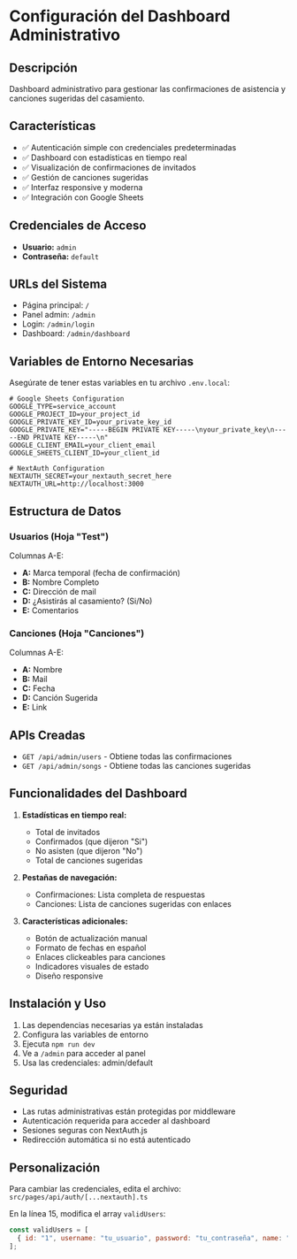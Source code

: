 # Configuración del Dashboard Administrativo

## Descripción
Dashboard administrativo para gestionar las confirmaciones de asistencia y canciones sugeridas del casamiento.

## Características
- ✅ Autenticación simple con credenciales predeterminadas
- ✅ Dashboard con estadísticas en tiempo real
- ✅ Visualización de confirmaciones de invitados
- ✅ Gestión de canciones sugeridas
- ✅ Interfaz responsive y moderna
- ✅ Integración con Google Sheets

## Credenciales de Acceso
- **Usuario:** `admin`
- **Contraseña:** `default`

## URLs del Sistema
- Página principal: `/`
- Panel admin: `/admin`
- Login: `/admin/login`
- Dashboard: `/admin/dashboard`

## Variables de Entorno Necesarias
Asegúrate de tener estas variables en tu archivo `.env.local`:

```env
# Google Sheets Configuration
GOOGLE_TYPE=service_account
GOOGLE_PROJECT_ID=your_project_id
GOOGLE_PRIVATE_KEY_ID=your_private_key_id
GOOGLE_PRIVATE_KEY="-----BEGIN PRIVATE KEY-----\nyour_private_key\n-----END PRIVATE KEY-----\n"
GOOGLE_CLIENT_EMAIL=your_client_email
GOOGLE_SHEETS_CLIENT_ID=your_client_id

# NextAuth Configuration
NEXTAUTH_SECRET=your_nextauth_secret_here
NEXTAUTH_URL=http://localhost:3000
```

## Estructura de Datos

### Usuarios (Hoja "Test")
Columnas A-E:
- **A:** Marca temporal (fecha de confirmación)
- **B:** Nombre Completo
- **C:** Dirección de mail
- **D:** ¿Asistirás al casamiento? (Si/No)
- **E:** Comentarios

### Canciones (Hoja "Canciones")
Columnas A-E:
- **A:** Nombre
- **B:** Mail
- **C:** Fecha
- **D:** Canción Sugerida
- **E:** Link

## APIs Creadas
- `GET /api/admin/users` - Obtiene todas las confirmaciones
- `GET /api/admin/songs` - Obtiene todas las canciones sugeridas

## Funcionalidades del Dashboard
1. **Estadísticas en tiempo real:**
   - Total de invitados
   - Confirmados (que dijeron "Si")
   - No asisten (que dijeron "No")
   - Total de canciones sugeridas

2. **Pestañas de navegación:**
   - Confirmaciones: Lista completa de respuestas
   - Canciones: Lista de canciones sugeridas con enlaces

3. **Características adicionales:**
   - Botón de actualización manual
   - Formato de fechas en español
   - Enlaces clickeables para canciones
   - Indicadores visuales de estado
   - Diseño responsive

## Instalación y Uso
1. Las dependencias necesarias ya están instaladas
2. Configura las variables de entorno
3. Ejecuta `npm run dev`
4. Ve a `/admin` para acceder al panel
5. Usa las credenciales: admin/default

## Seguridad
- Las rutas administrativas están protegidas por middleware
- Autenticación requerida para acceder al dashboard
- Sesiones seguras con NextAuth.js
- Redirección automática si no está autenticado

## Personalización
Para cambiar las credenciales, edita el archivo:
`src/pages/api/auth/[...nextauth].ts`

En la línea 15, modifica el array `validUsers`:
```javascript
const validUsers = [
  { id: "1", username: "tu_usuario", password: "tu_contraseña", name: "Tu Nombre" }
];
```
